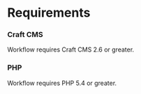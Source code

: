 # Requirements

### Craft CMS

Workflow requires Craft CMS 2.6 or greater.

### PHP

Workflow requires PHP 5.4 or greater.